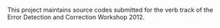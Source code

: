 This project maintains source codes submitted for the verb track of the Error Detection and Correction Workshop 2012.